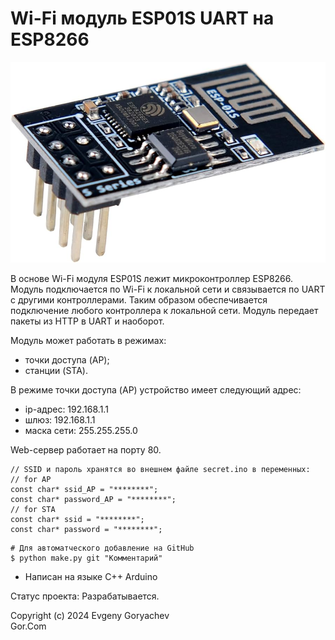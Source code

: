 # Wi-Fi модуль ESP01S UART на ESP8266

![img/ESP01S-UART.jpg](img/ESP01S-UART.jpg)

В основе Wi-Fi модуля ESP01S лежит микроконтроллер ESP8266.
Модуль подключается по Wi-Fi к локальной сети и связывается по UART с другими контроллерами.
Таким образом обеспечивается подключение любого контроллера к локальной сети. 
Модуль передает пакеты из HTTP в UART и наоборот.

Модуль может работать в режимах:
- точки доступа (AP);
- станции (STA).

В режиме точки доступа (AP) устройство имеет следующий адрес:
- ip-адрес: 192.168.1.1
- шлюз: 192.168.1.1
- маска сети: 255.255.255.0

Web-сервер работает на порту 80.

```
// SSID и пароль хранятся во внешнем файле secret.ino в переменных:
// for AP 
const char* ssid_AP = "********";  
const char* password_AP = "********";
// for STA
const char* ssid = "********";  
const char* password = "********";
```

```
# Для автоматческого добавление на GitHub
$ python make.py git "Комментарий"
```

- Написан на языке C++ Arduino

Статус проекта: Разрабатывается.


Copyright (c) 2024 Evgeny Goryachev  
Gor.Com 